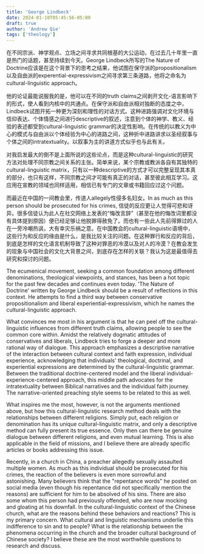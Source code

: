 ```yaml
---
title: 'George Lindbeck'
date: 2024-01-10T05:45:56-05:00
draft: true
author: 'Andrew Qie'
tags: ['theology']
---
```


在不同宗派、神学观点、立场之间寻求共同根基的大公运动，在过去几十年里一直是热门的话题，甚至持续到今天。George Lindbeck所写的The Nature of Doctrine应该是在这个背景下的思考之结果，他试图在保守派的propositionalism以及自由派的experential-expressivism之间寻求第三条道路，他将之命名为cultural-linguistic approach。

他的论证最能说服我的是，他可以在不同的truth claims之间剥开文化-语言影响下的形式，使人看到内核中的共通点。在保守派和自由派相对独断的态度之中，Lindbeck试图开拓一种更为深刻和理性的对话方式。这种进路强调对文化环境与信仰表达、个体情感之间进行descriptive的叙述，注意到个体的神学、教义、经验的表述都受到cultural-linguistic grammar的决定性影响。在传统的以教义为中心的模式与自由派以个体经验为中心的进路之间，这种折中进路讲求以圣经叙事与个体之间的intratextuality。以叙事为主的讲道方式似乎也与此有关。

对我启发最大的倒不是上面所说的这些论点，而是这种cultural-linguistic的研究方法对处理不同宗教之间关系的主张。简单来说，某个宗教或教派各自有其独特的cultural-linguistic matrix，只有以一种descriptive的方式才可以完整呈现其本真的部分，也只有这样，不同宗教之间才可能有真正的对话，甚至彼此相互学习。这应用在宣教的领域也同样适用，相信已有专门的文章或书籍回应过这个问题。

而最近在中国的一间教会里，传道人allegely性侵多名妇女。In as much as this person should be prosecuted for his crimes, 信徒的反应更让人觉得可悲和讶异。很多信徒认为此人在社交网络上发表的“悔改言辞”（甚至在他的悔改词里都没有具体提到原因）便已经足够让他脱罪得赦免了。而也有一些此人先前得罪过的人在一旁冷嘲热讽，大有幸灾乐祸之意。在中国教会的cultural-linguistic语境中，这些行为和反应的缘由是什么，是我比较关注的问题。在这种罪行和反应的背后，到底是怎样的文化语言机制导致了这种对罪恶的冷漠以及对人的冷漠？在教会发生的现象与中国社会的文化大背景之间，到底存在怎样的关联？我认为这是最值得去研究和探讨的问题。


The ecumenical movement, seeking a common foundation among different denominations, theological viewpoints, and stances, has been a hot topic for the past few decades and continues even today. 'The Nature of Doctrine' written by George Lindbeck should be a result of reflections in this context. He attempts to find a third way between conservative propositionalism and liberal experiential-expressivism, which he names the cultural-linguistic approach.

What convinces me most in his argument is that he can peel off the cultural-linguistic influences from different truth claims, allowing people to see the common core within. Amidst the relatively dogmatic attitudes of conservatives and liberals, Lindbeck tries to forge a deeper and more rational way of dialogue. This approach emphasizes a descriptive narrative of the interaction between cultural context and faith expression, individual experience, acknowledging that individuals' theological, doctrinal, and experiential expressions are determined by the cultural-linguistic grammar. Between the traditional doctrine-centered model and the liberal individual-experience-centered approach, this middle path advocates for the intratextuality between Biblical narratives and the individual faith journey. The narrative-oriented preaching style seems to be related to this as well.

What inspires me the most, however, is not the arguments mentioned above, but how this cultural-linguistic research method deals with the relationships between different religions. Simply put, each religion or denomination has its unique cultural-linguistic matrix, and only a descriptive method can fully present its true essence. Only then can there be genuine dialogue between different religions, and even mutual learning. This is also applicable in the field of missions, and I believe there are already specific articles or books addressing this issue.

Recently, in a church in China, a preacher allegedly sexually assaulted multiple women. As much as this individual should be prosecuted for his crimes, the reaction of the believers is even more sorrowful and astonishing. Many believers think that the "repentance words" he posted on social media (even though his repentance did not specifically mention the reasons) are sufficient for him to be absolved of his sins. There are also some whom this person had previously offended, who are now mocking and gloating at his downfall. In the cultural-linguistic context of the Chinese church, what are the reasons behind these behaviors and reactions? This is my primary concern. What cultural and linguistic mechanisms underlie this indifference to sin and to people? What is the relationship between the phenomena occurring in the church and the broader cultural background of Chinese society? I believe these are the most worthwhile questions to research and discuss.
